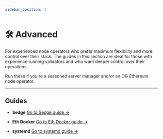 ```yaml
---
sidebar_position: 3
---
```


# 🛠️ Advanced

For experienced node operators who prefer maximum flexibility and more control over their stack. The guides in this section are ideal for those with experience running validators and who want deeper control over their operations.

Run these if you're a seasoned server manager and/or an OG Ethereum node operator.

---

## Guides

* **Sedge**
  [Go to Sedge guide →](./sedge)

* **Eth Docker**
  [Go to Eth Docker guide →](./eth-docker)

* **systemd**
  [Go to systemd guide →](./systemd/)